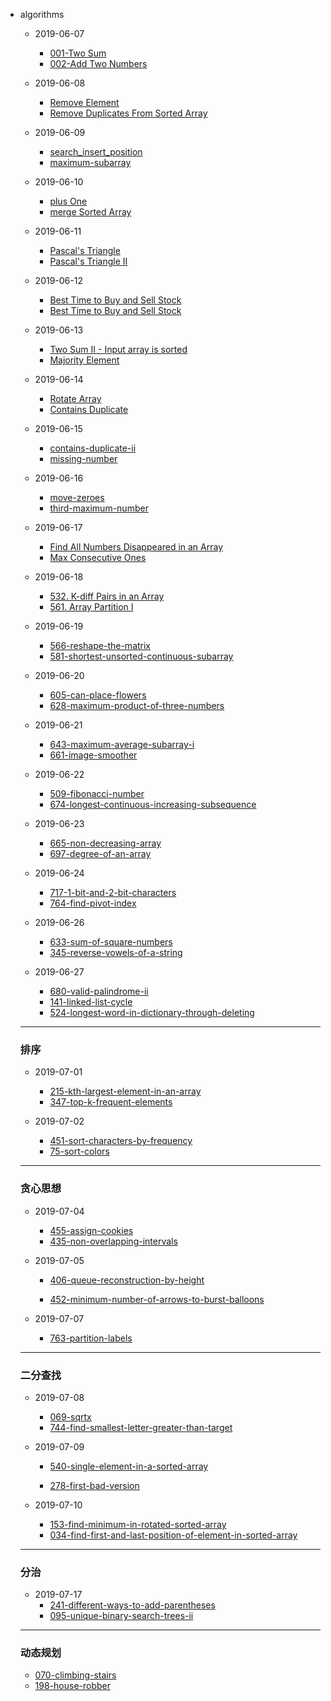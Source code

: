 
- algorithms
    - 2019-06-07
        - [001-Two Sum](https://leetcode.com/problems/two-sum/)
        - [002-Add Two Numbers](https://leetcode.com/problems/add-two-numbers/)
    - 2019-06-08
        - [Remove Element](./algorithms/remove_element/index.md)
        - [Remove Duplicates From Sorted Array](./algorithms/remove_duplicates_from_sorted_array/index.md)

    - 2019-06-09
        - [search_insert_position](https://leetcode.com/problems/search-insert-position/)
        - [maximum-subarray](https://leetcode.com/problems/maximum-subarray/)

    - 2019-06-10 
        - [plus One ](https://leetcode.com/problems/plus-one/)
        - [merge Sorted Array ](https://leetcode.com/problems/merge-sorted-array/)

    - 2019-06-11
        - [Pascal's Triangle](https://leetcode.com/problems/pascals-triangle/)
        - [Pascal's Triangle II](https://leetcode.com/problems/pascals-triangle-ii/)

    - 2019-06-12
        - [Best Time to Buy and Sell Stock](https://leetcode.com/problems/best-time-to-buy-and-sell-stock/)
        - [Best Time to Buy and Sell Stock](https://leetcode.com/problems/best-time-to-buy-and-sell-stock-ii/)
    
    - 2019-06-13 
        - [Two Sum II - Input array is sorted](https://leetcode.com/problems/two-sum-ii-input-array-is-sorted/)
        - [Majority Element](https://leetcode.com/problems/majority-element/)

    - 2019-06-14
        - [ Rotate Array ](https://leetcode.com/problems/rotate-array/)
        - [ Contains Duplicate](https://leetcode.com/problems/contains-duplicate/)

    - 2019-06-15
        - [contains-duplicate-ii](https://leetcode.com/problems/contains-duplicate-ii/)
        - [missing-number](https://leetcode.com/problems/missing-number/)

    - 2019-06-16
        - [move-zeroes](https://leetcode.com/problems/move-zeroes/)
        - [third-maximum-number](https://leetcode.com/problems/third-maximum-number/)

    - 2019-06-17
        - [Find All Numbers Disappeared in an Array](https://leetcode.com/problems/find-all-numbers-disappeared-in-an-array/)
        - [Max Consecutive Ones](https://leetcode.com/problems/max-consecutive-ones/)

    - 2019-06-18
        - [532. K-diff Pairs in an Array](https://leetcode.com/problems/k-diff-pairs-in-an-array/)
        - [561. Array Partition I](https://leetcode.com/problems/array-partition-i/)

    - 2019-06-19
        - [566-reshape-the-matrix](https://leetcode.com/problems/reshape-the-matrix/)
        - [581-shortest-unsorted-continuous-subarray](https://leetcode.com/problems/shortest-unsorted-continuous-subarray/)

    - 2019-06-20
        - [605-can-place-flowers](https://leetcode.com/problems/can-place-flowers/)
        - [628-maximum-product-of-three-numbers](https://leetcode.com/problems/maximum-product-of-three-numbers/)

    - 2019-06-21
        - [643-maximum-average-subarray-i](https://leetcode.com/problems/maximum-average-subarray-i/)
        - [661-image-smoother](https://leetcode.com/problems/image-smoother/)

    - 2019-06-22
        - [509-fibonacci-number](https://leetcode.com/problems/fibonacci-number/)
        - [674-longest-continuous-increasing-subsequence](https://leetcode.com/problems/longest-continuous-increasing-subsequence/)

    - 2019-06-23
        - [665-non-decreasing-array](https://leetcode.com/problems/non-decreasing-array/)
        - [697-degree-of-an-array](https://leetcode.com/problems/degree-of-an-array/)

    - 2019-06-24
        - [717-1-bit-and-2-bit-characters](https://leetcode.com/problems/1-bit-and-2-bit-characters/)
        - [764-find-pivot-index](https://leetcode.com/problems/find-pivot-index/)

    - 2019-06-26
        - [633-sum-of-square-numbers](https://leetcode.com/problems/sum-of-square-numbers/description/)
        - [345-reverse-vowels-of-a-string](https://leetcode.com/problems/reverse-vowels-of-a-string/description/)

    - 2019-06-27
        - [680-valid-palindrome-ii](https://leetcode.com/problems/valid-palindrome-ii/description/)
        - [141-linked-list-cycle](https://leetcode.com/problems/linked-list-cycle/description/)
        - [524-longest-word-in-dictionary-through-deleting](https://leetcode.com/problems/longest-word-in-dictionary-through-deleting/description/)


    ---
    
    ### 排序

    - 2019-07-01
        - [215-kth-largest-element-in-an-array](https://leetcode.com/problems/kth-largest-element-in-an-array/description/)
        - [347-top-k-frequent-elements](https://leetcode.com/problems/top-k-frequent-elements/description/)

    - 2019-07-02
        - [451-sort-characters-by-frequency](https://leetcode.com/problems/sort-characters-by-frequency/description/)
        - [75-sort-colors](https://leetcode.com/problems/sort-colors/description/)

    ---

    ### 贪心思想

    - 2019-07-04
        - [455-assign-cookies](https://leetcode.com/problems/assign-cookies/description/)
        - [435-non-overlapping-intervals](https://leetcode.com/problems/non-overlapping-intervals/description/)

    - 2019-07-05
        - [406-queue-reconstruction-by-height](https://leetcode.com/problems/queue-reconstruction-by-height/)

        - [452-minimum-number-of-arrows-to-burst-balloons](https://leetcode.com/problems/minimum-number-of-arrows-to-burst-balloons/)

    - 2019-07-07
        - [763-partition-labels](https://leetcode.com/problems/partition-labels/description)


    ---

    ### 二分查找

    - 2019-07-08 
        - [069-sqrtx](https://leetcode.com/problems/sqrtx/description/)
        - [744-find-smallest-letter-greater-than-target](https://leetcode.com/problems/find-smallest-letter-greater-than-target/)

    - 2019-07-09
        - [540-single-element-in-a-sorted-array](https://leetcode.com/problems/single-element-in-a-sorted-array/description)

        - [278-first-bad-version](https://leetcode.com/problems/first-bad-version/description)

    - 2019-07-10
        - [153-find-minimum-in-rotated-sorted-array](https://leetcode.com/problems/find-minimum-in-rotated-sorted-array/description/)
        - [034-find-first-and-last-position-of-element-in-sorted-array](https://leetcode.com/problems/find-first-and-last-position-of-element-in-sorted-array/description)


    --- 

    ### 分治
    - 2019-07-17
        - [241-different-ways-to-add-parentheses](https://leetcode.com/problems/different-ways-to-add-parentheses/description/)
        - [095-unique-binary-search-trees-ii](https://leetcode.com/problems/unique-binary-search-trees-ii/description/)
     

    --- 

    ### 动态规划

    - [070-climbing-stairs](https://leetcode.com/problems/climbing-stairs/description/)
    - [198-house-robber](https://leetcode.com/problems/house-robber/description/)
